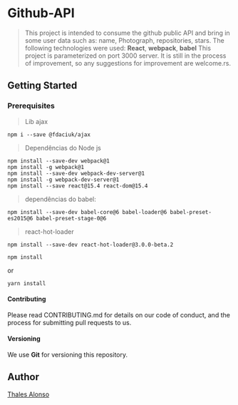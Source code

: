 # Github-API

> This project is intended to consume the github public API and bring in some user data such as:
name,
Photograph,
repositories,
stars.
The following technologies were used:
**React**, **webpack**,  **babel**
This project is parameterized on port 3000 server.
It is still in the process of improvement, so any suggestions for improvement are welcome.rs.


## Getting Started
### Prerequisites
> Lib ajax 
```ajax
npm i --save @fdaciuk/ajax
```
> Dependências do Node js
```node
npm install --save-dev webpack@1
npm install -g webpack@1
npm install --save-dev webpack-dev-server@1
npm install -g webpack-dev-server@1
npm install --save react@15.4 react-dom@15.4
```

> dependências do babel:
```node
npm install --save-dev babel-core@6 babel-loader@6 babel-preset-es2015@6 babel-preset-stage-0@6
```
> react-hot-loader
```react
npm install --save-dev react-hot-loader@3.0.0-beta.2
```





```node
npm install
```
or 
``` node
yarn install 
```


#### Contributing 
Please read CONTRIBUTING.md for details on our code of conduct, and the process for submitting pull requests to us.

#### Versioning
 We use **Git** for versioning this repository.

## Author
[Thales Alonso](https://twitter.com/thalesalonsoo)

